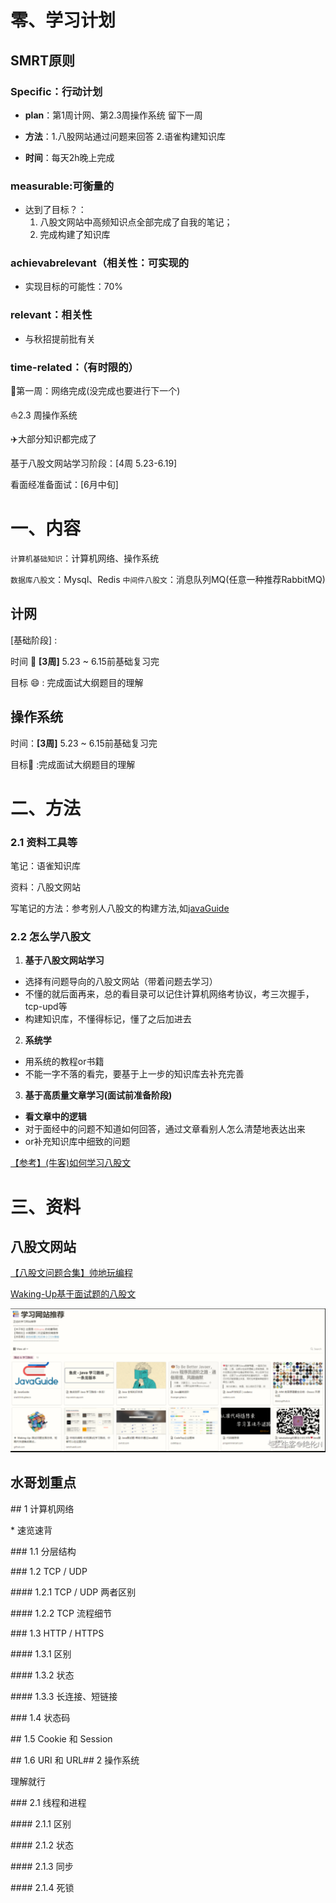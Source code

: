 

# 零、学习计划

## SMRT原则

### Specific：行动计划

- **plan**：第1周计网、第2.3周操作系统 留下一周

- **方法**：1.八股网站通过问题来回答 2.语雀构建知识库

- **时间**：每天2h晚上完成



### measurable:可衡量的

- 达到了目标？：
   1. 八股文网站中高频知识点全部完成了自我的笔记；
   2. 完成构建了知识库

### achievabrelevant（相关性：可实现的

- 实现目标的可能性：70%

### relevant：相关性

- 与秋招提前批有关

### time-related：（有时限的）

:flags:第一周：网络完成(没完成也要进行下一个)

:boat:2.3 周操作系统

:airplane:大部分知识都完成了





基于八股文网站学习阶段：[4周 5.23-6.19]

看面经准备面试：[6月中旬]





# 一、内容

`计算机基础知识`：计算机网络、操作系统

`数据库八股文`：Mysql、Redis
`中间件八股文`：消息队列MQ(任意一种推荐RabbitMQ)

## 计网

[基础阶段] : 

时间 :calendar: **[3周]** 5.23 ~ 6.15前基础复习完 

目标 :smile: : 完成面试大纲题目的理解



## 操作系统

时间：**[3周]** 5.23 ~ 6.15前基础复习完

目标:call_me_hand: :完成面试大纲题目的理解





# 二、方法

### 2.1 资料工具等

笔记：语雀知识库

资料：八股文网站

写笔记的方法：参考别人八股文的构建方法,如[javaGuide](https://javaguide.cn/)

### 2.2 **怎么学八股文**

1. **基于八股文网站学习**

- 选择有问题导向的八股文网站（带着问题去学习）
- 不懂的就后面再来，总的看目录可以记住计算机网络考协议，考三次握手，tcp-upd等
- 构建知识库，不懂得标记，懂了之后加进去

2. **系统学**

- 用系统的教程or书籍
- 不能一字不落的看完，要基于上一步的知识库去补充完善

3. **基于高质量文章学习(面试前准备阶段)**

- **看文章中的逻辑**
- 对于面经中的问题不知道如何回答，通过文章看别人怎么清楚地表达出来
- or补充知识库中细致的问题

[【参考】(牛客)如何学习八股文](https://www.nowcoder.com/discuss/861118?source_id=profile_create_nctrack&channel=-1)





# 三、资料



## **八股文网站**

[【八股文问题合集】帅地玩编程](https://www.iamshuaidi.com/)

[Waking-Up基于面试题的八股文](https://github.com/wolverinn/Waking-Up)

<img src="pic/%E5%85%AB%E8%82%A1%E6%96%87.assets/image-20220523153638968.png" alt="image-20220523153638968"  />

## 水哥划重点

\## 1 计算机网络

\* 速览速背

\### 1.1 分层结构

\### 1.2 TCP / UDP

\#### 1.2.1 TCP / UDP 两者区别

\#### 1.2.2  TCP 流程细节

\### 1.3 HTTP / HTTPS

\#### 1.3.1 区别

\#### 1.3.2 状态

\#### 1.3.3 长连接、短链接

\### 1.4 状态码

\## 1.5 Cookie 和 Session

\## 1.6 URI 和 URL## 2 操作系统

理解就行

\### 2.1 线程和进程

\#### 2.1.1 区别

\#### 2.1.2 状态

\#### 2.1.3 同步

\#### 2.1.4 死锁